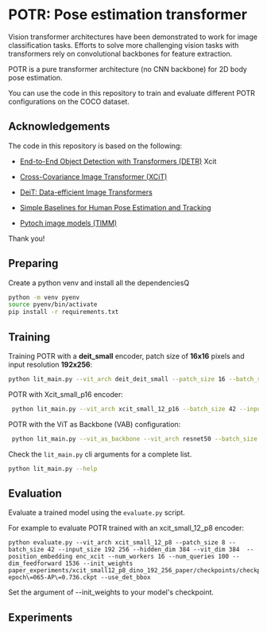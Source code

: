 # POTR: Pose estimation transformer
Vision transformer architectures have been demonstrated to work 
for image classification tasks. Efforts to solve more challenging vision tasks with transformers rely on convolutional backbones for feature extraction.

POTR is a pure transformer architecture (no CNN backbone) for 2D body pose estimation.

You can use the code in this repository to train and evaluate different POTR configurations on the COCO dataset.

## Acknowledgements
The code in this repository is based on the following:

- [End-to-End Object Detection with Transformers (DETR)](https://github.com/facebookresearch/detr)
Xcit
- [Cross-Covariance Image Transformer (XCiT)](https://github.com/facebookresearch/xcit)

- [DeiT: Data-efficient Image Transformers](https://github.com/facebookresearch/deit)

- [Simple Baselines for Human Pose Estimation and Tracking](https://github.com/microsoft/human-pose-estimation.pytorch)

- [Pytoch image models (TIMM)](https://github.com/rwightman/pytorch-image-models)


Thank you!

## Preparing

Create a python venv and install all the dependenciesQ

```bash
python -m venv pyenv
source pyenv/bin/activate
pip install -r requirements.txt
```

## Training 

Training POTR with a __deit_small__ encoder, patch size of __16x16__ pixels and input resolution __192x256__:

```bash
python lit_main.py --vit_arch deit_deit_small --patch_size 16 --batch_size 42 --input_size 192 256 --hidden_dim 384 --vit_dim 384 --gpus 1 --num_workers 24
```

POTR with Xcit_small_p16 encoder:

```bash
 python lit_main.py --vit_arch xcit_small_12_p16 --batch_size 42 --input_size 288 384 --hidden_dim 384 --vit_dim 384 --gpus 1 --num_workers 24   --vit_weights https://dl.fbaipublicfiles.com/xcit/xcit_small_12_p16_384_dist.pth

```

POTR with the ViT as Backbone (VAB) configuration:

```bash
 python lit_main.py --vit_as_backbone --vit_arch resnet50 --batch_size 42 --input_size 192 256 --hidden_dim 384 --vit_dim 384 --gpus 1 --position_embedding learned_nocls --num_workers 16 --num_queries 100 --dim_feedforward 1536 --accumulate_grad_batches 1
```

Check the ```lit_main.py``` cli arguments for a complete list.
```bash
python lit_main.py --help
```

## Evaluation

Evaluate a trained model using the ```evaluate.py``` script.

For example to evaluate POTR trained with an xcit_small_12_p8 encoder:

```
python evaluate.py --vit_arch xcit_small_12_p8 --patch_size 8 --batch_size 42 --input_size 192 256 --hidden_dim 384 --vit_dim 384  --position_embedding enc_xcit --num_workers 16 --num_queries 100 --dim_feedforward 1536 --init_weights paper_experiments/xcit_small12_p8_dino_192_256_paper/checkpoints/checkpoint-epoch\=065-AP\=0.736.ckpt --use_det_bbox
```

Set the argument of --init_weights to your model's checkpoint.


## Experiments








